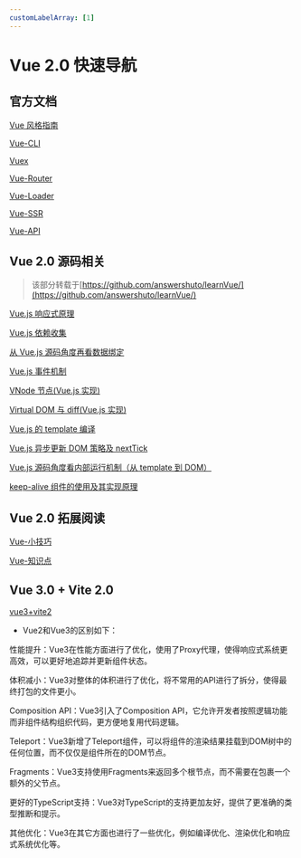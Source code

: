 ```yaml
---
customLabelArray: [1]
---
```


# <Label :level='1'/>Vue 2.0 快速导航

## 官方文档

<div class="href-wrap">

[Vue 风格指南](https://cn.vuejs.org/v2/style-guide/)

[Vue-CLI](https://cli.vuejs.org/zh/guide/)

[Vuex](https://vuex.vuejs.org/zh/)

[Vue-Router](https://router.vuejs.org/zh/)

[Vue-Loader](https://vue-loader.vuejs.org/zh/)

[Vue-SSR](https://ssr.vuejs.org/zh/)

[Vue-API](https://cn.vuejs.org/v2/api/)

</div>

## Vue 2.0 源码相关

> 该部分转载于[https://github.com/answershuto/learnVue/](https://github.com/answershuto/learnVue/)

[Vue.js 响应式原理](./source/响应式原理.html)

[Vue.js 依赖收集](./source/依赖收集.html)

[从 Vue.js 源码角度再看数据绑定](./source/从源码角度再看数据绑定.html)

[Vue.js 事件机制](./source/Vue事件机制.html)

[VNode 节点(Vue.js 实现)](./source/VNode节点.html)

[Virtual DOM 与 diff(Vue.js 实现)](./source/VirtualDOM与diff.html)

[Vue.js 的 template 编译](./source/Vue的template编译.html)

[Vue.js 异步更新 DOM 策略及 nextTick](./source/Vue.js异步更新DOM策略及nextTick.html)

[Vue.js 源码角度看内部运行机制（从 template 到 DOM）](./source/Vue.js源码角度看内部运行机制.html)

[keep-alive 组件的使用及其实现原理](./source/keep-alive组件的使用及其实现原理.html)

## Vue 2.0 拓展阅读

<div class="href-wrap">

[Vue-小技巧](https://juejin.im/post/5ae02f39518825672f198ac2/)

[Vue-知识点](https://juejin.im/post/5d153267e51d4510624f9809/)

</div>

## Vue 3.0 + Vite 2.0

[vue3+vite2](https://segmentfault.com/a/1190000039304278)


* Vue2和Vue3的区别如下：

性能提升：Vue3在性能方面进行了优化，使用了Proxy代理，使得响应式系统更高效，可以更好地追踪并更新组件状态。

体积减小：Vue3对整体的体积进行了优化，将不常用的API进行了拆分，使得最终打包的文件更小。

Composition API：Vue3引入了Composition API，它允许开发者按照逻辑功能而非组件结构组织代码，更方便地复用代码逻辑。

Teleport：Vue3新增了Teleport组件，可以将组件的渲染结果挂载到DOM树中的任何位置，而不仅仅是组件所在的DOM节点。

Fragments：Vue3支持使用Fragments来返回多个根节点，而不需要在包裹一个额外的父节点。

更好的TypeScript支持：Vue3对TypeScript的支持更加友好，提供了更准确的类型推断和提示。

其他优化：Vue3在其它方面也进行了一些优化，例如编译优化、渲染优化和响应式系统优化等。

